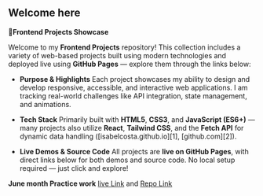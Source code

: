 ## Welcome here
 🌟**Frontend Projects Showcase**

Welcome to my **Frontend Projects** repository! This collection includes a variety of web-based projects built using modern technologies and deployed live using **GitHub Pages** — explore them through the links below:

* **Purpose & Highlights**
  Each project showcases my ability to design and develop responsive, accessible, and interactive web applications. I am tracking real-world challenges like API integration, state management, and animations.

* **Tech Stack**
  Primarily built with **HTML5**, **CSS3**, and **JavaScript (ES6+)** — many projects also utilize **React**, **Tailwind CSS**, and the **Fetch API** for dynamic data handling ([isabelcosta.github.io][1], [github.com][2]).

* **Live Demos & Source Code**
  All projects are **live on GitHub Pages**, with direct links below for both demos and source code. No local setup required — just click and explore!

**June month Practice work**  [live Link](https://code-eagl.github.io/June-Fruntend/)  and [Repo Link](https://github.com/Code-Eagl/June-Fruntend.git)
